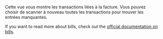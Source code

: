 Cette vue vous montre les transactions liées à la facture. Vous pouvez choisir de scanner à nouveau toutes les transactions pour trouver les entrées manquantes.

If you want to read more about bills, check out the [official documentation on bills](https://docs.firefly-iii.org/advanced-concepts/bills).